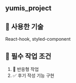 yumis_project
--

## 💫 사용한 기술
React-hook, styled-component

## 🚀 필수 작업 조건
1. 🔺 반응형 작업
2. ✅ 후기 작성 기능 구현 
